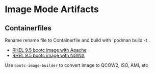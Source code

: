 # Image Mode Artifacts

## Containerfiles

Rename rename file to Containerfile and build with `podman build -t <tag> .

- [RHEL 9.5 bootc image with Apache](./Containerfiles/RHEL9.5WithApache)
- [RHEL 9.5 bootc image with NGINX](./Containerfiles/RHEL9.5WithNGINX)


Use `bootc-image-builder` to convert image to QCOW2, ISO, AMI, etc